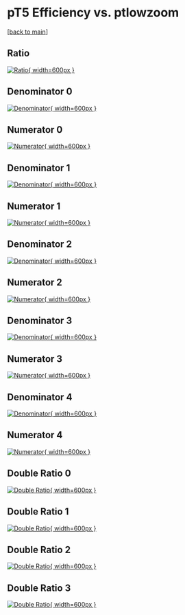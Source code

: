 # pT5 Efficiency vs. ptlowzoom

[[back to main](./)]



## Ratio

[![Ratio](../mtv/var/pT5_base_0_-1_eff_ptlowzoom.png){ width=600px }](../mtv/var/pT5_base_0_-1_eff_ptlowzoom.pdf)

## Denominator 0

[![Denominator](../mtv/den/pT5_base_0_-1_eff_ptlowzoom_den0.png){ width=600px }](../mtv/den/pT5_base_0_-1_eff_ptlowzoom_den0.pdf)

## Numerator 0

[![Numerator](../mtv/num/pT5_base_0_-1_eff_ptlowzoom_num0.png){ width=600px }](../mtv/num/pT5_base_0_-1_eff_ptlowzoom_num0.pdf)

## Denominator 1

[![Denominator](../mtv/den/pT5_base_0_-1_eff_ptlowzoom_den1.png){ width=600px }](../mtv/den/pT5_base_0_-1_eff_ptlowzoom_den1.pdf)

## Numerator 1

[![Numerator](../mtv/num/pT5_base_0_-1_eff_ptlowzoom_num1.png){ width=600px }](../mtv/num/pT5_base_0_-1_eff_ptlowzoom_num1.pdf)

## Denominator 2

[![Denominator](../mtv/den/pT5_base_0_-1_eff_ptlowzoom_den2.png){ width=600px }](../mtv/den/pT5_base_0_-1_eff_ptlowzoom_den2.pdf)

## Numerator 2

[![Numerator](../mtv/num/pT5_base_0_-1_eff_ptlowzoom_num2.png){ width=600px }](../mtv/num/pT5_base_0_-1_eff_ptlowzoom_num2.pdf)

## Denominator 3

[![Denominator](../mtv/den/pT5_base_0_-1_eff_ptlowzoom_den3.png){ width=600px }](../mtv/den/pT5_base_0_-1_eff_ptlowzoom_den3.pdf)

## Numerator 3

[![Numerator](../mtv/num/pT5_base_0_-1_eff_ptlowzoom_num3.png){ width=600px }](../mtv/num/pT5_base_0_-1_eff_ptlowzoom_num3.pdf)

## Denominator 4

[![Denominator](../mtv/den/pT5_base_0_-1_eff_ptlowzoom_den4.png){ width=600px }](../mtv/den/pT5_base_0_-1_eff_ptlowzoom_den4.pdf)

## Numerator 4

[![Numerator](../mtv/num/pT5_base_0_-1_eff_ptlowzoom_num4.png){ width=600px }](../mtv/num/pT5_base_0_-1_eff_ptlowzoom_num4.pdf)

## Double Ratio 0

[![Double Ratio](../mtv/ratio/pT5_base_0_-1_eff_ptlowzoom_ratio0.png){ width=600px }](../mtv/ratio/pT5_base_0_-1_eff_ptlowzoom_ratio0.pdf)

## Double Ratio 1

[![Double Ratio](../mtv/ratio/pT5_base_0_-1_eff_ptlowzoom_ratio1.png){ width=600px }](../mtv/ratio/pT5_base_0_-1_eff_ptlowzoom_ratio1.pdf)

## Double Ratio 2

[![Double Ratio](../mtv/ratio/pT5_base_0_-1_eff_ptlowzoom_ratio2.png){ width=600px }](../mtv/ratio/pT5_base_0_-1_eff_ptlowzoom_ratio2.pdf)

## Double Ratio 3

[![Double Ratio](../mtv/ratio/pT5_base_0_-1_eff_ptlowzoom_ratio3.png){ width=600px }](../mtv/ratio/pT5_base_0_-1_eff_ptlowzoom_ratio3.pdf)

